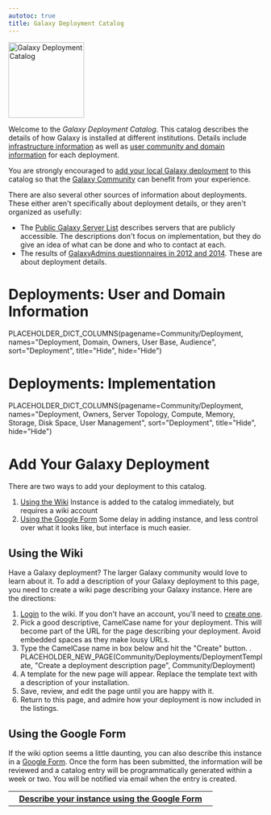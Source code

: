 ```yaml
---
autotoc: true
title: Galaxy Deployment Catalog
---
```



<div class='right'></div>

<div class='left'><img src="/src/images/Logos/GalaxyDeploymentCatalog200.png" alt="Galaxy Deployment Catalog" width="150" /></div> 

Welcome to the *Galaxy Deployment Catalog*. This catalog describes the details of how Galaxy is installed at different institutions.  Details include [infrastructure information](/src/Community/Deployments/index.md#deployments-implementation) as well as [user community and domain information](/src/Community/Deployments/index.md#deployments-user-and-domain-information) for each deployment.

You are strongly encouraged to [add your local Galaxy deployment](/src/Community/Deployments/index.md#add-your-galaxy-deployment) to this catalog so that the [Galaxy Community](/src/Community/index.md) can benefit from your experience.

There are also several other sources of information about deployments.  These either aren't specifically about deployment details, or they aren't organized as usefully:

* The [Public Galaxy Server List](/src/PublicGalaxyServers/index.md) describes servers that are publicly accessible.  The descriptions don't focus on implementation, but they do give an idea of what can be done and who to contact at each.
* The results of [GalaxyAdmins questionnaires in 2012 and 2014](/src/Community/GalaxyAdmins/Surveys/index.md).  These are about deployment details.

# Deployments: User and Domain Information

PLACEHOLDER_DICT_COLUMNS(pagename=Community/Deployment, names="Deployment, Domain, Owners, User Base, Audience", sort="Deployment", title="Hide", hide="Hide")

# Deployments: Implementation

PLACEHOLDER_DICT_COLUMNS(pagename=Community/Deployment, names="Deployment, Owners, Server Topology, Compute, Memory, Storage, Disk Space, User Management", sort="Deployment", title="Hide", hide="Hide")

# Add Your Galaxy Deployment

There are two ways to add your deployment to this catalog.

1. [Using the Wiki](/src/Community/Deployments/index.md#using-the-wiki)
    Instance is added to the catalog immediately, but requires a wiki account 
1. [Using the Google Form](/src/Community/Deployments/index.md#using-the-google-form)
    Some delay in adding instance, and less control over what it looks like, but interface is much easier.

## Using the Wiki

Have a Galaxy deployment?  The larger Galaxy community would love to learn about it.  To add a description of your Galaxy deployment to this page, you need to create a wiki page describing your Galaxy instance.  Here are the directions:

1. [Login](/src/Community/Deployments/index.md) to the wiki. If you don't have an account, you'll need to [create one](/src/Community/Deployments/index.md).
1. Pick a good descriptive, CamelCase name for your deployment.  This will become part of the URL for the page describing your deployment.  Avoid embedded spaces as they make lousy URLs.
1. Type the CamelCase name in box below and hit the "Create" button.
    . PLACEHOLDER_NEW_PAGE(Community/Deployments/DeploymentTemplate, "Create a deployment description page", Community/Deployment)
1. A template for the new page will appear.  Replace the template text with a description of your installation.
1. Save, review, and edit the page until you are happy with it.
1. Return to this page, and admire how your deployment is now included in the listings.

## Using the Google Form

If the wiki option seems a little daunting, you can also describe this instance in a [Google Form](http://bit.ly/gxydeployform).  Once the form has been submitted, the information will be reviewed and a catalog entry will be programmatically generated within a week or two.  You will be notified via email when the entry is created.

<table>
  <tr>
    <th> &nbsp;&nbsp; <a href='http://bit.ly/gxydeployform'>Describe your instance using the Google Form</a> &nbsp;&nbsp; </th>
  </tr>
</table>

